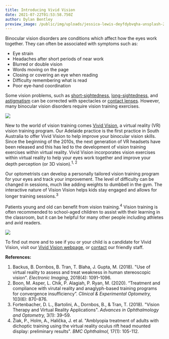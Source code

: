 ```yaml
---
title: Introducing Vivid Vision
date: 2021-07-22T01:53:58.750Z
author: Dylan Bentley
preview_image: /public/img/uploads/jessica-lewis-deyfdybvqha-unsplash-2-.jpg
---
```

Binocular vision disorders are conditions which affect how the eyes work together. They can often be associated with symptoms such as:

* Eye strain
* Headaches after short periods of near work
* Blurred or double vision
* Words moving on the page
* Closing or covering an eye when reading
* Difficulty remembering what is read
* Poor eye-hand coordination 

Some vision problems, such as <a href="https://www.innovativeeyecare.com.au/what-we-do/myopia">short-sightedness</a>, <a href="https://www.innovativeeyecare.com.au/what-we-do/hyperopia/">long-sightedness</a>, and <a href="https://www.innovativeeyecare.com.au/what-we-do/astigmatism/">astigmatism</a> can be corrected with spectacles or <a href="https://www.innovativeeyecare.com.au/what-we-do/contact-lenses/">contact lenses</a>. However, many binocular vision disorders require vision training exercises. 

![](/img/uploads/jeshoots-com-xgthjc_qnjm-unsplash.jpg)

New to the world of vision training comes <a href="https://www.innovativeeyecare.com.au/what-we-do/vivid-vision-virtual-reality-vision-training/">Vivid Vision</a>, a virtual reality (VR) vision training program. Our Adelaide practice is the first practice in South Australia to offer Vivid Vision to help improve your binocular vision skills. Since the beginning of the 2010s, the next generation of VR headsets have been released and this has led to the development of vision training exercises within virtual reality. Vivid Vision incorporates vision exercises within virtual reality to help your eyes work together and improve your depth perception (or 3D vision).<sup>1, 2</sup>

Our optometrists can develop a personally tailored vision training program for your eyes and track your improvement. The level of difficulty can be changed in sessions, much like adding weights to dumbbell in the gym. The interactive nature of Vision Vision helps kids stay engaged and allows for longer training sessions.<sup>3</sup>

Patients young and old can benefit from vision training.<sup>4</sup> Vision training is often recommended to school-aged children to assist with their learning in the classroom, but it can be helpful for many other people including athletes and avid readers.

![](/img/uploads/alora-griffiths-wx7fsaiyxk8-unsplash.jpg)

To find out more and to see if you or your child is a candidate for Vivid Vision, visit our <a href="https://www.innovativeeyecare.com.au/what-we-do/vivid-vision-virtual-reality-vision-training/">Vivid Vision webpage</a>, or <a href="https://www.innovativeeyecare.com.au/contact">contact</a> our friendly staff. 

**References:**

1. Backus, B. Dornbos, B. Tran, T. Blaha, J. Gupta, M. (2018). "Use of virtual reality to assess and treat weakness in human stereoscopic vision". *Electronic Imaging*, 2018(4): 1091–1096.
2. Boon, M. Asper, L. Chik, P. Alagiah, P. Ryan, M. (2020). “Treatment and compliance with virutal reality and anaglyph-based training programs for convergence insufficiency”. *Clinical & Experimental Optometry,* 103(6): 870-876.
3. Fortenbacher, D. L., Bartolini, A., Dornbos, B., & Tran, T. (2018). "Vision Therapy and Virtual Reality Applications". *Advances in Ophthalmology and Optometry,* 3(1): 39–59.
4. Žiak, P., Holm, A., Halička, J. et al. "Amblyopia treatment of adults with dichoptic training using the virtual reality oculus rift head mounted display: preliminary results". *BMC Ophthalmol,* 17(1): 105-112.